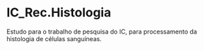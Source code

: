 # IC_Rec.Histologia
Estudo para o trabalho de pesquisa do IC, para processamento da histologia de células sanguíneas.
